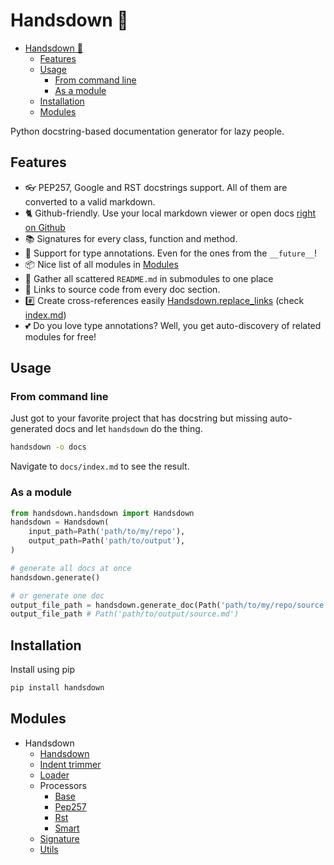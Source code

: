 # Handsdown 🙌

- [Handsdown 🙌](#handsdown-)
  - [Features](#features)
  - [Usage](#usage)
    - [From command line](#from-command-line)
    - [As a module](#as-a-module)
  - [Installation](#installation)
  - [Modules](#modules)

Python docstring-based documentation generator for lazy people.

## Features

- 👓 PEP257, Google and RST docstrings support. All of them are converted to a valid markdown.
- 🐈 Github-friendly. Use your local markdown viewer or open docs [right on Github](docs/index.md)
- 📚 Signatures for every class, function and method.
- 🚀 Support for type annotations. Even for the ones from the `__future__`!
- 📦 Nice list of all modules in [Modules](docs/index.md#modules)
- 🔎 Gather all scattered `README.md` in submodules to one place
- 🚧 Links to source code from every doc section.
- #️⃣ Create cross-references easily [Handsdown.replace_links](./handsdown_handsdown.md#handsdownreplace_links) (check [index.md](docs/index.md#features))
- 💕 Do you love type annotations? Well, you get auto-discovery of related modules for free!

## Usage

### From command line

Just got to your favorite project that has docstring but missing auto-generated docs and let `handsdown` do the thing.

```bash
handsdown -o docs
```

Navigate to `docs/index.md` to see the result.

### As a module

```python
from handsdown.handsdown import Handsdown
handsdown = Handsdown(
    input_path=Path('path/to/my/repo'),
    output_path=Path('path/to/output'),
)

# generate all docs at once
handsdown.generate()

# or generate one doc
output_file_path = handsdown.generate_doc(Path('path/to/my/repo/source.py'))
output_file_path # Path('path/to/output/source.md')
```

## Installation

Install using pip

```bash
pip install handsdown
```

## Modules

- Handsdown
  - [Handsdown](./handsdown_handsdown.md)
  - [Indent trimmer](./handsdown_indent_trimmer.md)
  - [Loader](./handsdown_loader.md)
  - Processors
    - [Base](./handsdown_processors_base.md)
    - [Pep257](./handsdown_processors_pep257.md)
    - [Rst](./handsdown_processors_rst.md)
    - [Smart](./handsdown_processors_smart.md)
  - [Signature](./handsdown_signature.md)
  - [Utils](./handsdown_utils.md)